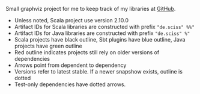 Small graphviz project for me to keep track of my libraries at [GitHub](https://github.com/Sciss). 

 - Unless noted, Scala project use version 2.10.0
 - Artifact IDs for Scala libraries are constructed with prefix `"de.sciss" %%"`
 - Artifact IDs for Java libraries are constructed with prefix `"de.sciss" %"`
 - Scala projects have black outline, Sbt plugins have blue outline, Java projects have green outline
 - Red outline indicates projects still rely on older versions of dependencies
 - Arrows point from dependent to dependency
 - Versions refer to latest stable. If a newer snapshow exists, outline is dotted
 - Test-only dependencies have dotted arrows.
